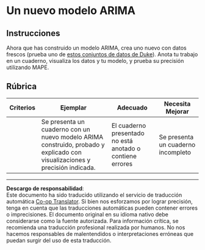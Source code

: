<!--
CO_OP_TRANSLATOR_METADATA:
{
  "original_hash": "1c814013e10866dfd92cdb32caaae3ac",
  "translation_date": "2025-09-03T22:46:31+00:00",
  "source_file": "7-TimeSeries/2-ARIMA/assignment.md",
  "language_code": "es"
}
-->
# Un nuevo modelo ARIMA

## Instrucciones

Ahora que has construido un modelo ARIMA, crea uno nuevo con datos frescos (prueba uno de [estos conjuntos de datos de Duke](http://www2.stat.duke.edu/~mw/ts_data_sets.html)). Anota tu trabajo en un cuaderno, visualiza los datos y tu modelo, y prueba su precisión utilizando MAPE.

## Rúbrica

| Criterios | Ejemplar                                                                                                           | Adecuado                                                 | Necesita Mejorar                   |
| --------- | ------------------------------------------------------------------------------------------------------------------ | -------------------------------------------------------- | ----------------------------------- |
|           | Se presenta un cuaderno con un nuevo modelo ARIMA construido, probado y explicado con visualizaciones y precisión indicada. | El cuaderno presentado no está anotado o contiene errores | Se presenta un cuaderno incompleto |

---

**Descargo de responsabilidad**:  
Este documento ha sido traducido utilizando el servicio de traducción automática [Co-op Translator](https://github.com/Azure/co-op-translator). Si bien nos esforzamos por lograr precisión, tenga en cuenta que las traducciones automáticas pueden contener errores o imprecisiones. El documento original en su idioma nativo debe considerarse como la fuente autorizada. Para información crítica, se recomienda una traducción profesional realizada por humanos. No nos hacemos responsables de malentendidos o interpretaciones erróneas que puedan surgir del uso de esta traducción.